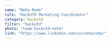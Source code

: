 ```yaml
---
name: "Neha Rode"
role: "HackUTD Marketing Coordinator"
category: hackutd
filter: "hackutd"
photo: "team-hackutd-neha"
link: "https://www.linkedin.com/in/neharode/"
---
```

